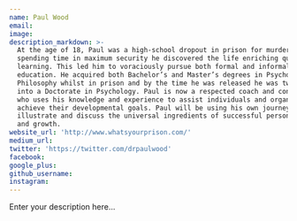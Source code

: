 ```yaml
---
name: Paul Wood
email:
image:
description_markdown: >-
  At the age of 18, Paul was a high-school dropout in prison for murder. While
  spending time in maximum security he discovered the life enriching quality of
  learning. This led him to voraciously pursue both formal and informal means of
  education. He acquired both Bachelor’s and Master’s degrees in Psychology and
  Philosophy whilst in prison and by the time he was released he was two years
  into a Doctorate in Psychology. Paul is now a respected coach and consultant
  who uses his knowledge and experience to assist individuals and organisations
  achieve their developmental goals. Paul will be using his own journey to
  illustrate and discuss the universal ingredients of successful personal change
  and growth.
website_url: 'http://www.whatsyourprison.com/'
medium_url:
twitter: 'https://twitter.com/drpaulwood'
facebook:
google_plus:
github_username:
instagram:
---
```


Enter your description here...

